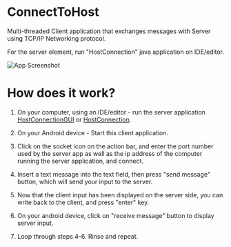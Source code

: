 # ConnectToHost
Multi-threaded Client application that exchanges messages with Server using TCP/IP Networking protocol.

For the server element, run "HostConnection" java application on IDE/editor.


![App Screenshot](http://i.imgur.com/JGzfyTa.png?1 "ConnectToHost")


# How does it work?
1) On your computer, using an IDE/editor - run the server application [HostConnectionGUI](https://github.com/SenSaa/HostConnectionGUI) or [HostConnection](https://github.com/SenSaa/HostConnection).

2) On your Android device - Start this client application.

3) Click on the socket icon on the action bar, and enter the port number used by the server app as well as the ip address of the computer running the server application, and connect.

4) Insert a text message into the text field, then press "send message" button, which will send your input to the server.

5) Now that the client input has been displayed on the server side, you can write back to the client, and press "enter" key.

6) On your android device, click on "receive message" button to display server input.

7) Loop through steps 4-6. Rinse and repeat.
